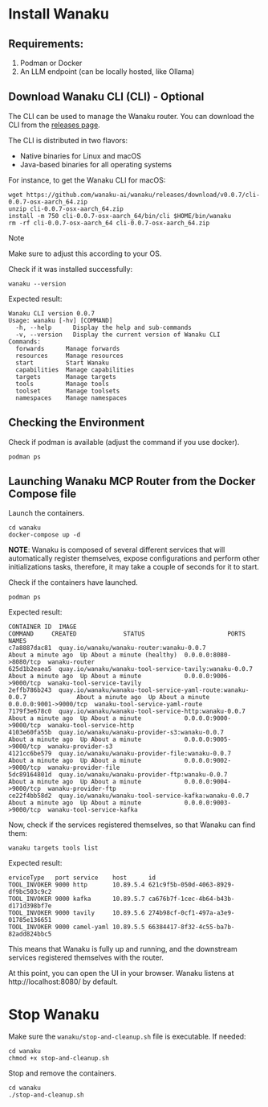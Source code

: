 # Install Wanaku

## Requirements: 

1. Podman or Docker 
2. An LLM endpoint (can be locally hosted, like Ollama)

## Download Wanaku CLI (CLI) - Optional

The CLI can be used to manage the Wanaku router. You can download the CLI from the [releases page](https://github.com/wanaku-ai/wanaku/releases).

The CLI is distributed in two flavors: 

* Native binaries for Linux and macOS
* Java-based binaries for all operating systems

For instance, to get the Wanaku CLI for macOS:

```shell
wget https://github.com/wanaku-ai/wanaku/releases/download/v0.0.7/cli-0.0.7-osx-aarch_64.zip
unzip cli-0.0.7-osx-aarch_64.zip
install -m 750 cli-0.0.7-osx-aarch_64/bin/cli $HOME/bin/wanaku
rm -rf cli-0.0.7-osx-aarch_64 cli-0.0.7-osx-aarch_64.zip
```

> [!NOTE]
> Make sure to adjust this according to your OS. 

Check if it was installed successfully:

```shell
wanaku --version
```

Expected result:
```
Wanaku CLI version 0.0.7
Usage: wanaku [-hv] [COMMAND]
  -h, --help      Display the help and sub-commands
  -v, --version   Display the current version of Wanaku CLI
Commands:
  forwards      Manage forwards
  resources     Manage resources
  start         Start Wanaku
  capabilities  Manage capabilities
  targets       Manage targets
  tools         Manage tools
  toolset       Manage toolsets
  namespaces    Manage namespaces

```

## Checking the Environment

Check if podman is available (adjust the command if you use docker).

```shell
podman ps
```

## Launching Wanaku MCP Router from the Docker Compose file

Launch the containers.

```shell
cd wanaku
docker-compose up -d
```

**NOTE**: Wanaku is composed of several different services that will automatically register themselves, expose configurations and perform other initializations tasks, therefore, it may take a couple of seconds for it to start.

Check if the containers have launched.

```
podman ps
```

Expected result: 

```shell
CONTAINER ID  IMAGE                                                       COMMAND     CREATED             STATUS                       PORTS                   NAMES
c7a8887dac81  quay.io/wanaku/wanaku-router:wanaku-0.0.7                               About a minute ago  Up About a minute (healthy)  0.0.0.0:8080->8080/tcp  wanaku-router
625d1b2eaea5  quay.io/wanaku/wanaku-tool-service-tavily:wanaku-0.0.7                  About a minute ago  Up About a minute            0.0.0.0:9006->9000/tcp  wanaku-tool-service-tavily
2effb786b243  quay.io/wanaku/wanaku-tool-service-yaml-route:wanaku-0.0.7              About a minute ago  Up About a minute            0.0.0.0:9001->9000/tcp  wanaku-tool-service-yaml-route
7179f3e678c0  quay.io/wanaku/wanaku-tool-service-http:wanaku-0.0.7                    About a minute ago  Up About a minute            0.0.0.0:9000->9000/tcp  wanaku-tool-service-http
4103e60fa55b  quay.io/wanaku/wanaku-provider-s3:wanaku-0.0.7                          About a minute ago  Up About a minute            0.0.0.0:9005->9000/tcp  wanaku-provider-s3
4121cc6be579  quay.io/wanaku/wanaku-provider-file:wanaku-0.0.7                        About a minute ago  Up About a minute            0.0.0.0:9002->9000/tcp  wanaku-provider-file
5dc89164801d  quay.io/wanaku/wanaku-provider-ftp:wanaku-0.0.7                         About a minute ago  Up About a minute            0.0.0.0:9004->9000/tcp  wanaku-provider-ftp
ce22f4bb58d2  quay.io/wanaku/wanaku-tool-service-kafka:wanaku-0.0.7                   About a minute ago  Up About a minute            0.0.0.0:9003->9000/tcp  wanaku-tool-service-kafka
```

Now, check if the services registered themselves, so that Wanaku can find them: 

```shell
wanaku targets tools list
```

Expected result: 

```
erviceType   port service    host      id
TOOL_INVOKER 9000 http       10.89.5.4 621c9f5b-050d-4063-8929-df9bc503c9c2
TOOL_INVOKER 9000 kafka      10.89.5.7 ca676b7f-1cec-4b64-b43b-d171d398bf7e
TOOL_INVOKER 9000 tavily     10.89.5.6 274b98cf-0cf1-497a-a3e9-01785e136651
TOOL_INVOKER 9000 camel-yaml 10.89.5.5 66384417-8f32-4c55-ba7b-82add824bbc5
```

This means that Wanaku is fully up and running, and the downstream services registered themselves with the router.

At this point, you can open the UI in your browser. Wanaku listens at http://localhost:8080/ by default. 



# Stop Wanaku
Make sure the `wanaku/stop-and-cleanup.sh` file is executable. If needed:
```shell
cd wanaku
chmod +x stop-and-cleanup.sh
```

Stop and remove the containers.

```shell
cd wanaku
./stop-and-cleanup.sh
```